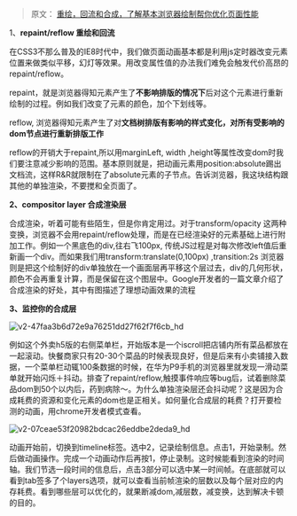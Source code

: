 > 原文： [重绘，回流和合成，了解基本浏览器绘制帮你优化页面性能](https://zhuanlan.zhihu.com/p/23428399)

1、**repaint/reflow 重绘和回流** 

在CSS3不那么普及的IE8时代中，我们做页面动画基本都是利用js定时器改变元素位置来做类似平移，幻灯等效果。用改变属性值的办法我们难免会触发代价高昂的repaint/reflow。

repaint，就是浏览器得知元素产生了**不影响排版的情况下**后对这个元素进行重新绘制的过程。例如我们改变了元素的颜色，加个下划线等。

reflow, 浏览器得知元素产生了对**文档树排版有影响的样式变化，对所有受影响的dom节点进行重新排版工作**

reflow的开销大于repaint,所以用marginLeft, width ,height等属性改变dom时我们要注意减少影响的范围。基本原则就是，把动画元素用position:absolute踢出文档流，这样R&R就限制在了absolute元素的子节点。告诉浏览器，我这块结构跟其他的单独渲染，不要搅和全页面了。

**2、compositor layer 合成渲染层**

合成渲染，听着可能有些陌生，但是你肯定用过。对于transform/opacity 这两种变换，浏览器不会用repaint/reflow处理，而是在已经渲染好的元素基础上进行附加工作。例如一个黑底色的div,往右飞100px, 传统JS过程是对每次修改left值后重新画一个div。而如果我们用transform:translate(0,100px) ,transition:2s 浏览器则是把这个绘制好的div单独放在一个画面层再平移这个层过去，div的几何形状，颜色不会再重复计算，而是保留在这个图层中。Google开发者的一篇文章介绍了合成渲染的好处，其中有图描述了理想动画效果的流程



**3、监控你的合成层** 

![v2-47faa3b6d72e9a76251dd27f62f7f6cb_hd](F:\wamp64\www\allDemo\github\summer\learnCode\noteBook\myNoteBook\CSS\images\v2-47faa3b6d72e9a76251dd27f62f7f6cb_hd.png)



例如这个外卖h5版的右侧菜单栏，开始版本是一个iscroll把店铺内所有菜品都放在一起滚动。快餐商家只有20-30个菜品的时候表现良好，但是后来有小卖铺接入数据，一个菜单栏动辄100条数据的时候，在华为P9手机的浏览器里就发现一滑动菜单就开始闪烁＋抖动。排查了repaint/reflow,触摸事件响应等bug后，试着删除菜品dom到50个以内后，药到病除～。为什么单独渲染层还会抖动呢？这是因为合成耗费的资源和变化元素的dom也是正相关。如何量化合成层的耗费？打开要检测的动画，用chrome开发者模式查看。 

![v2-07ceae53f20982bdcac26eddbe2deda9_hd](F:\wamp64\www\allDemo\github\summer\learnCode\noteBook\myNoteBook\CSS\images\v2-07ceae53f20982bdcac26eddbe2deda9_hd.png)



动画开始前，切换到timeline标签。选中2，记录绘制信息。点击1，开始录制。然后做动画操作。完成一个动画动作后再按1，停止录制。这时候能看到渲染的时间轴。我们节选一段时间的信息后，点击3部分可以选中某一时间帧。在底部就可以看到tab签多了个layers选项，就可以查看当前帧渲染的层数以及每个层对应的内存耗费。看到哪些层可以优化的，就果断减dom,减层数，减变换，达到解决卡顿的目的。